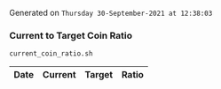 Generated on `Thursday 30-September-2021 at 12:38:03`

### Current to Target Coin Ratio
`current_coin_ratio.sh`

Date|Current|Target|Ratio
---|---|---|---
